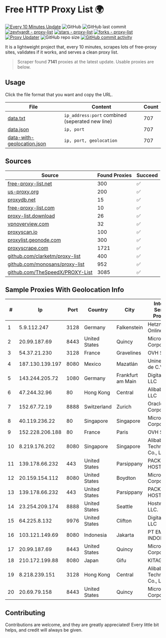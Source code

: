 
# Free HTTP Proxy List 🌍

[![Every 10 Minutes Update](https://github.com/mertguvencli/http-proxy-list/actions/workflows/main.yml/badge.svg?branch=main)](https://github.com/mertguvencli/http-proxy-list/actions/workflows/main.yml)
![GitHub](https://img.shields.io/github/license/mertguvencli/http-proxy-list)
![GitHub last commit](https://img.shields.io/github/last-commit/mertguvencli/http-proxy-list)
[![zevtyardt - proxy-list](https://img.shields.io/static/v1?label=zevtyardt&message=proxy-list&color=blue&logo=github)](https://github.com/zevtyardt/proxy-list "Go to GitHub repo")
[![stars - proxy-list](https://img.shields.io/github/stars/zevtyardt/proxy-list?style=social)](https://github.com/zevtyardt/proxy-list)
[![forks - proxy-list](https://img.shields.io/github/forks/zevtyardt/proxy-list?style=social)](https://github.com/zevtyardt/proxy-list)
[![Proxy Updater](https://github.com/zevtyardt/proxy-list/workflows/Proxy%20Updater/badge.svg)](https://github.com/zevtyardt/proxy-list/actions?query=workflow:"Proxy+Updater")
![GitHub repo size](https://img.shields.io/github/repo-size/zevtyardt/proxy-list)
[![GitHub commit activity](https://img.shields.io/github/commit-activity/m/zevtyardt/proxy-list?logo=commits)](https://github.com/zevtyardt/proxy-list/commits/main)

It is a lightweight project that, every 10 minutes, scrapes lots of free-proxy sites, validates if it works, and serves a clean proxy list.

> Scraper found **7141** proxies at the latest update. Usable proxies are below.

## Usage

Click the file format that you want and copy the URL.

|File|Content|Count|
|----|-------|-----|
|[data.txt](https://raw.githubusercontent.com/mertguvencli/http-proxy-list/main/proxy-list/data.txt)|`ip_address:port` combined (seperated new line)|707|
|[data.json](https://raw.githubusercontent.com/mertguvencli/http-proxy-list/main/proxy-list/data.json)|`ip, port`|707|
|[data-with-geolocation.json](https://raw.githubusercontent.com/mertguvencli/http-proxy-list/main/proxy-list/data-with-geolocation.json)|`ip, port, geolocation`|707|

## Sources

|Source|Found Proxies|Succeed|
|------|-------------|-------|
|[free-proxy-list.net](https://free-proxy-list.net)|300|✅|
|[us-proxy.org](https://www.us-proxy.org)|200|✅|
|[proxydb.net](http://proxydb.net)|15|✅|
|[free-proxy-list.com](https://free-proxy-list.com/?page=&port=&type%5B%5D=http&type%5B%5D=https&up_time=0&search=Search)|10|✅|
|[proxy-list.download](https://www.proxy-list.download/HTTP)|26|✅|
|[vpnoverview.com](https://vpnoverview.com/privacy/anonymous-browsing/free-proxy-servers)|32|✅|
|[proxyscan.io](https://www.proxyscan.io)|100|✅|
|[proxylist.geonode.com](https://proxylist.geonode.com/api/proxy-list?limit=300&page=1&sort_by=lastChecked&sort_type=desc&protocols=http,https)|300|✅|
|[proxyscrape.com](https://api.proxyscrape.com/v2/?request=displayproxies&protocol=http&timeout=10000&country=all&ssl=all&anonymity=all)|1721|✅|
|[github.com/clarketm/proxy-list](https://raw.githubusercontent.com/clarketm/proxy-list/master/proxy-list-raw.txt)|400|✅|
|[github.com/monosans/proxy-list](https://raw.githubusercontent.com/monosans/proxy-list/main/proxies/http.txt)|952|✅|
|[github.com/TheSpeedX/PROXY-List](https://raw.githubusercontent.com/TheSpeedX/PROXY-List/master/http.txt)|3085|✅|


## Sample Proxies With Geolocation Info

|#|Ip|Port|Country|City|Internet Service Provider|
|-|--|----|-------|----|-------------------------|
|1|5.9.112.247|3128|Germany|Falkenstein|Hetzner Online GmbH|
|2|20.99.187.69|8443|United States|Quincy|Microsoft Corporation|
|3|54.37.21.230|3128|France|Gravelines|OVH SAS|
|4|187.130.139.197|8080|Mexico|Mazatlán|Uninet S.A. de C.V.|
|5|143.244.205.72|1080|Germany|Frankfurt am Main|DigitalOcean, LLC|
|6|47.244.32.96|80|Hong Kong|Central|Alibaba.com LLC|
|7|152.67.72.19|8888|Switzerland|Zurich|Oracle Corporation|
|8|40.119.236.22|80|Singapore|Singapore|Microsoft Corporation|
|9|152.228.206.188|80|France|Paris|OVH SAS|
|10|8.219.176.202|8080|Singapore|Singapore|Alibaba (US) Technology Co., Ltd.|
|11|139.178.66.232|443|United States|Parsippany|PACKET-HOST|
|12|20.159.154.112|8080|United States|Boydton|Microsoft Corporation|
|13|139.178.66.232|443|United States|Parsippany|PACKET-HOST|
|14|23.254.209.174|8888|United States|Seattle|Hostwinds LLC.|
|15|64.225.8.132|9976|United States|Clifton|DigitalOcean, LLC|
|16|103.121.149.69|8080|Indonesia|Jakarta|PT EMERIO INDONESIA|
|17|20.99.187.69|8443|United States|Quincy|Microsoft Corporation|
|18|210.172.199.88|8080|Japan|Gifu|KITAGATA|
|19|8.218.239.151|3128|Hong Kong|Central|Alibaba (US) Technology Co., Ltd.|
|20|20.69.79.158|8443|United States|Quincy|Microsoft Corporation|



## Contributing

Contributions are welcome, and they are greatly appreciated! Every
little bit helps, and credit will always be given.

